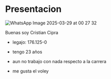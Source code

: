 # Presentacion

![WhatsApp Image 2025-03-29 at 00 27 32](https://github.com/user-attachments/assets/344f81dd-85c1-446e-9d6e-8e0ab21456c0)


Buenas soy Cristian Cipra
- legajo: 176.125-0

- tengo 23 años 

- aun no trabajo con nada respecto a la carrera

- me gusta el voley

